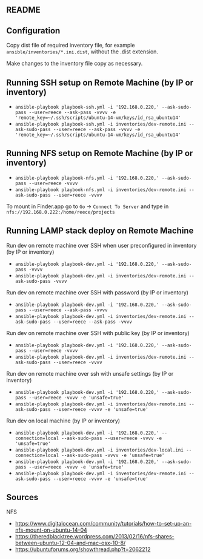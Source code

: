 README
---

Configuration
---

Copy dist file of required inventory file, for example `ansible/inventories/*.ini.dist`, without the .dist extension.

Make changes to the inventory file copy as necessary.


Running SSH setup on Remote Machine (by IP or inventory)
---

- `ansible-playbook playbook-ssh.yml -i '192.168.0.220,' --ask-sudo-pass --user=reece --ask-pass -vvvv -e 'remote_key=~/.ssh/scripts/ubuntu-14-vm/keys/id_rsa_ubuntu14'`
- `ansible-playbook playbook-ssh.yml -i inventories/dev-remote.ini --ask-sudo-pass --user=reece --ask-pass -vvvv -e 'remote_key=~/.ssh/scripts/ubuntu-14-vm/keys/id_rsa_ubuntu14'`


Running NFS setup on Remote Machine (by IP or inventory)
---

- `ansible-playbook playbook-nfs.yml -i '192.168.0.220,' --ask-sudo-pass --user=reece -vvvv`
- `ansible-playbook playbook-nfs.yml -i inventories/dev-remote.ini --ask-sudo-pass --user=reece -vvvv`

To mount in Finder.app go to `Go` -> `Connect To Server` and type in `nfs://192.168.0.222:/home/reece/projects`


Running LAMP stack deploy on Remote Machine
---

Run dev on remote machine over SSH when user preconfigured in inventory (by IP or inventory)
- `ansible-playbook playbook-dev.yml -i '192.168.0.220,' --ask-sudo-pass -vvvv`
- `ansible-playbook playbook-dev.yml -i inventories/dev-remote.ini --ask-sudo-pass -vvvv`

Run dev on remote machine over SSH with password (by IP or inventory)
- `ansible-playbook playbook-dev.yml -i '192.168.0.220,' --ask-sudo-pass --user=reece --ask-pass -vvvv`
- `ansible-playbook playbook-dev.yml -i inventories/dev-remote.ini --ask-sudo-pass --user=reece --ask-pass -vvvv`

Run dev on remote machine over SSH with public key (by IP or inventory)
- `ansible-playbook playbook-dev.yml -i '192.168.0.220,' --ask-sudo-pass --user=reece -vvvv`
- `ansible-playbook playbook-dev.yml -i inventories/dev-remote.ini --ask-sudo-pass --user=reece -vvvv`

Run dev on remote machine over ssh with unsafe settings (by IP or inventory)
- `ansible-playbook playbook-dev.yml -i '192.168.0.220,' --ask-sudo-pass --user=reece -vvvv -e 'unsafe=true'`
- `ansible-playbook playbook-dev.yml -i inventories/dev-remote.ini --ask-sudo-pass --user=reece -vvvv -e 'unsafe=true'`

Run dev on local machine (by IP or inventory)
- `ansible-playbook playbook-dev.yml -i '192.168.0.220,' --connection=local --ask-sudo-pass --user=reece -vvvv -e 'unsafe=true'`
- `ansible-playbook playbook-dev.yml -i inventories/dev-local.ini --connection=local --ask-sudo-pass -vvvv -e 'unsafe=true'`
- `ansible-playbook playbook-dev.yml -i '192.168.0.220,' --ask-sudo-pass --user=reece -vvvv -e 'unsafe=true'`
- `ansible-playbook playbook-dev.yml -i inventories/dev-remote.ini --ask-sudo-pass --user=reece -vvvv -e 'unsafe=true'`

Sources
---

NFS
- https://www.digitalocean.com/community/tutorials/how-to-set-up-an-nfs-mount-on-ubuntu-14-04
- https://theredblacktree.wordpress.com/2013/02/16/nfs-shares-between-ubuntu-12-04-and-mac-osx-10-8/
- https://ubuntuforums.org/showthread.php?t=2062212

